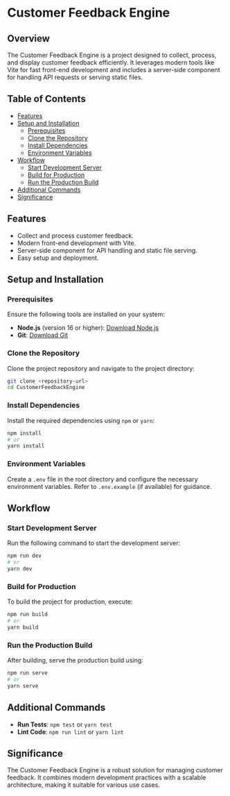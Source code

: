 # Customer Feedback Engine

## Overview
The Customer Feedback Engine is a project designed to collect, process, and display customer feedback efficiently. It leverages modern tools like Vite for fast front-end development and includes a server-side component for handling API requests or serving static files.

## Table of Contents
- [Features](#features)
- [Setup and Installation](#setup-and-installation)
  - [Prerequisites](#prerequisites)
  - [Clone the Repository](#clone-the-repository)
  - [Install Dependencies](#install-dependencies)
  - [Environment Variables](#environment-variables)
- [Workflow](#workflow)
  - [Start Development Server](#start-development-server)
  - [Build for Production](#build-for-production)
  - [Run the Production Build](#run-the-production-build)
- [Additional Commands](#additional-commands)
- [Significance](#significance)

## Features
- Collect and process customer feedback.
- Modern front-end development with Vite.
- Server-side component for API handling and static file serving.
- Easy setup and deployment.

## Setup and Installation

### Prerequisites
Ensure the following tools are installed on your system:
- **Node.js** (version 16 or higher): [Download Node.js](https://nodejs.org/)
- **Git**: [Download Git](https://git-scm.com/)

### Clone the Repository
Clone the project repository and navigate to the project directory:
```bash
git clone <repository-url>
cd CustomerFeedbackEngine
```

### Install Dependencies
Install the required dependencies using `npm` or `yarn`:
```bash
npm install
# or
yarn install
```

### Environment Variables
Create a `.env` file in the root directory and configure the necessary environment variables. Refer to `.env.example` (if available) for guidance.

## Workflow

### Start Development Server
Run the following command to start the development server:
```bash
npm run dev
# or
yarn dev
```

### Build for Production
To build the project for production, execute:
```bash
npm run build
# or
yarn build
```

### Run the Production Build
After building, serve the production build using:
```bash
npm run serve
# or
yarn serve
```

## Additional Commands
- **Run Tests**: `npm test` or `yarn test`
- **Lint Code**: `npm run lint` or `yarn lint`

## Significance
The Customer Feedback Engine is a robust solution for managing customer feedback. It combines modern development practices with a scalable architecture, making it suitable for various use cases.
